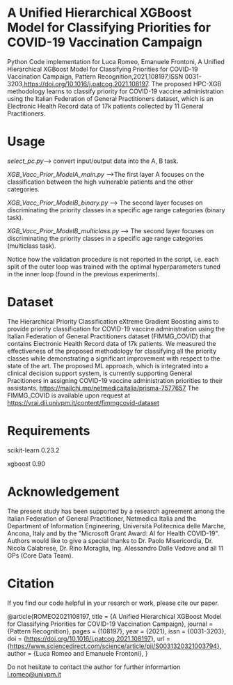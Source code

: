 # A Unified Hierarchical XGBoost Model for Classifying Priorities for COVID-19 Vaccination Campaign

Python Code implementation for Luca Romeo, Emanuele Frontoni,
A Unified Hierarchical XGBoost Model for Classifying Priorities for COVID-19 Vaccination Campaign,
Pattern Recognition,2021,108197,ISSN 0031-3203,https://doi.org/10.1016/j.patcog.2021.108197.
The proposed HPC-XGB methodology learns to classify priority for COVID-19 vaccine administration using the Italian Federation of General Practitioners dataset, which is an Electronic Health Record data of 17k patients collected by 11 General Practitioners.


# Usage
*select_pc.py*--> convert input/output data into the A, B task.

*XGB_Vacc_Prior_ModelA_main.py* -->The first layer A focuses on the classification between the high vulnerable patients and the other categories. 

*XGB_Vacc_Prior_ModelB_binary.py*  --> The second layer  focuses on discriminating the priority classes in a specific age range categories (binary task).

*XGB_Vacc_Prior_ModelB_multiclass.py*  --> The second layer  focuses on discriminating the priority classes in a specific age range categories (multiclass task).

Notice how the validation procedure is not reported in the script, i.e. each split of the outer loop was trained with the optimal hyperparameters tuned in the inner loop (found in the previous experiments).

# Dataset
The Hierarchical Priority Classification eXtreme Gradient Boosting aims to provide priority classification for COVID-19 vaccine administration using the Italian Federation of General Practitioners dataset (FIMMG_COVID) that contains Electronic Health Record data of 17k patients. We measured the effectiveness of the proposed methodology for classifying all the priority classes while demonstrating a significant improvement with respect to the state of the art. The proposed ML approach, which is integrated into a clinical decision support system, is currently supporting General Pracitioners in assigning COVID-19 vaccine administration priorities to their assistants. https://mailchi.mp/netmedicaitalia/prisma-7577657
The FIMMG_COVID is available upon request at https://vrai.dii.univpm.it/content/fimmgcovid-dataset

# Requirements
scikit-learn 0.23.2

xgboost 0.90


# Acknowledgement
The present study has been supported by a research agreement among the Italian Federation of General Practitioner, Netmedica Italia and the Department of Information Engineering, Università Politecnica delle Marche, Ancona, Italy and by the "Microsoft Grant Award: AI for Health COVID-19". Authors would like to give a special thanks to Dr. Paolo Misericordia, Dr. Nicola Calabrese, Dr. Rino Moraglia, Ing. Alessandro Dalle Vedove and all 11 GPs (Core Data Team).

# Citation

If you find our code helpful in your resarch or work, please cite our paper.

@article{ROMEO2021108197,
title = {A Unified Hierarchical XGBoost Model for Classifying Priorities for COVID-19 Vaccination Campaign},
journal = {Pattern Recognition},
pages = {108197},
year = {2021},
issn = {0031-3203},
doi = {https://doi.org/10.1016/j.patcog.2021.108197},
url = {https://www.sciencedirect.com/science/article/pii/S0031320321003794},
author = {Luca Romeo and Emanuele Frontoni},
}

Do not hesitate to contact the author for further informartion l.romeo@univpm.it
